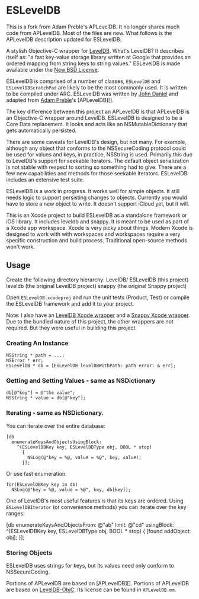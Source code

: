 # ESLevelDB

This is a fork from Adam Preble's APLevelDB. It no longer shares much code from APLevelDB. Most of the files are new. What follows is the APLevelDB description updated for ESLevelDB.

A stylish Objective-C wrapper for [LevelDB][].  What's LevelDB?  It describes itself as: "a fast key-value storage library written at Google that provides an ordered mapping from string keys to string values."  ESLevelDB is made available under the [New BSD License][].

ESLevelDB is comprised of a number of classes, `ESLevelDB` and `ESLevelDBScratchPad` are likely to be the most commonly used.  It is written to be compiled under ARC.  ESLevelDB was written by [John Daniel][] and adapted from [Adam Preble][]'s [APLevelDB][].

The key difference between this project an APLevelDB is that APLevelDB is an Objective-C wrapper around LevelDB. ESLevelDB is designed to be a Core Data replacement. It looks and acts like an NSMutableDictionary that gets automatically persisted. 

There are some caveats for LevelDB's design, but not many. For example, although any object that conforms to the NSSecureCoding protocol could be used for values and keys, in practice, NSString is used. Primarily this due to LevelDB's support for seekable iterators. The default object serialization is not stable with respect to sorting so something had to give. There are a few new capabilities and methods for those seekable iterators. ESLevelDB includes an extensive test suite. 

ESLevelDB is a work in progress. It works well for simple objects. It still needs logic to support persisting changes to objects. Currently you would have to store a new object to write. It doesn't support iCloud yet, but it will.

This is an Xcode project to build ESLevelDB as a standalone framework or iOS library. It includes leveldb and snappy. It is meant to be used as part of a Xcode app workspace. Xcode is very picky about things. Modern Xcode is designed to work with with workspaces and workspaces require a very specific construction and build process. Traditional open-source methods won't work.

## Usage

Create the following directory hierarchy:
LevelDB/
  ESLevelDB (this project)
  leveldb (the original LevelDB project)
  snappy (the original Snappy project)

Open `ESLevelDB.xcodeproj` and run the unit tests (Product, Test) or compile the ESLevelDB framework and add it to your project.

Note: I also have an [LevelDB Xcode wrapper][] and a [Snappy Xcode wrapper][]. Due to the bundled nature of this project, the other wrappers are not required. But they were useful in building this project.

### Creating An Instance

	NSString * path = ...;
	NSError * err;
	ESLevelDB * db = [ESLevelDB levelDBWithPath: path error: & err];

### Getting and Setting Values - same as NSDictionary

	db[@"key"] = @"the value";
	NSString * value = db[@"key"];

### Iterating - same as NSDictionary.

You can iterate over the entire database:

	[db 
	  enumerateKeysAndObjectsUsingBlock:
	    ^(ESLevelDBKey key, ESLevelDBType obj, BOOL * stop) 
	      {
		    NSLog(@"key = %@, value = %@", key, value);
	      }];	

Or use fast enumeration.

	for(ESLevelDBKey key in db)
	  NSLog(@"key = %@, value = %@", key, db[key]);	

One of LevelDB's most useful features is that its keys are ordered. Using `ESLevelDBIterator` (or convenience methods) you can iterate over the key ranges:

  [db
    enumerateKeysAndObjectsFrom: @"ab"
    limit: @"cd"
    usingBlock:
      ^(ESLevelDBKey key, ESLevelDBType obj, BOOL * stop)
        {
        [found addObject: obj];
        }];

### Storing Objects

ESLevelDB uses strings for keys, but its values need only conform to NSSecureCoding.

Portions of APLevelDB are based on [APLevelDB][]. Portions of APLevelDB are based on [LevelDB-ObjC][].  Its license can be found in `APLevelDB.mm`.

[LevelDB]: http://code.google.com/p/leveldb/
[John Daniel]: http://etresoft.com/
[Adam Preble]: http://adampreble.net/
[LevelDB-ObjC]: https://github.com/hoisie/LevelDB-ObjC
[New BSD License]: http://www.opensource.org/licenses/bsd-license.php
[LevelDB Xcode wrapper]: https://github.com/etresoft/LevelDB-Xcode
[Snappy Xcode wrapper]: https://github.com/etresoft/Snappy-Xcode
